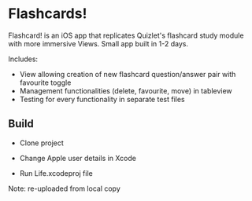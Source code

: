 # Flashcards!

Flashcard! is an iOS app that replicates Quizlet's flashcard study module with more immersive Views. Small app built in 1-2 days. 

Includes:

- View allowing creation of new flashcard question/answer pair with favourite toggle
- Management functionalities (delete, favourite, move) in tableview
- Testing for every functionality in separate test files

## Build

- Clone project

- Change Apple user details in Xcode

- Run Life.xcodeproj file


Note: re-uploaded from local copy
